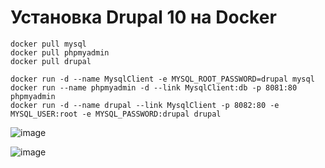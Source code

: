 # Установка Drupal 10 на Docker

``` shell
docker pull mysql
docker pull phpmyadmin
docker pull drupal

docker run -d --name MysqlClient -e MYSQL_ROOT_PASSWORD=drupal mysql
docker run --name phpmyadmin -d --link MysqlClient:db -p 8081:80 phpmyadmin
docker run -d --name drupal --link MysqlClient -p 8082:80 -e MYSQL_USER:root -e MYSQL_PASSWORD:drupal drupal
```

![image](https://postimg.cc/67Xqv34w)

![image](https://postimg.cc/Ty0d5cXq)